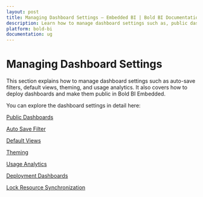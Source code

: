 ```yaml
---
layout: post
title: Managing Dashboard Settings – Embedded BI | Bold BI Documentation
description: Learn how to manage dashboard settings such as, public dashboards, auto-save filter, default views, theming, and usage analytics in the Bold BI Embedded.
platform: bold-bi
documentation: ug
---
```


# Managing Dashboard Settings

This section explains how to manage dashboard settings such as auto-save filters, default views, theming, and usage analytics. It also covers how to deploy dashboards and make them public in Bold BI Embedded.

You can explore the dashboard settings in detail here:

[Public Dashboards](/site-administration/dashboard-settings/public-dashboards/)

[Auto Save Filter](/site-administration/dashboard-settings/auto-save-filter/)

[Default Views](/site-administration/dashboard-settings/default-views/)

[Theming](/site-administration/dashboard-settings/enable-or-disable-dashboard-theme/)

[Usage Analytics](/site-administration/dashboard-settings/usage-analytics/)

[Deployment Dashboards](/site-administration/dashboard-settings/deployment-dashboard/)

[Lock Resource Synchronization](/site-administration/dashboard-settings/lock-resource-synchronization/)